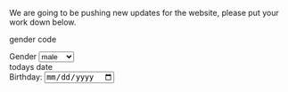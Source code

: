 We are going to be pushing new updates for the website, please put your work down below.


gender code
<div>
	<label>Gender</label>
	<select name="Gender">
		<option value="male">male</option>
		<option value="female">female</option>
		<option value="other">other</option>
	</select>
</div>
todays date
<div>
	<label>Birthday:</label>
	<input type="date" name="birthday">
</div>

